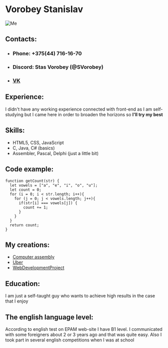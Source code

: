 # Vorobey Stanislav
![Me](/img/me.png)

## Contacts:
* ### Phone: +375(44) 716-16-70
* ### Discord: Stas Vorobey (@SVorobey)
* ### [VK](https://vk.com/tiprostokosmosstas)

## Experience:
I didn't have any working experience connected with front-end as I am self-studying but I came here in order to broaden the horizons so **I'll try my best**

## Skills:
* HTML5, CSS, JavaScript
* C, Java, C# (basics)
* Assembler, Pascal, Delphi (just a little bit)

## Code example:
```
function getCount(str) {
  let vowels = ["a", "e", "i", "o", "u"];
  let count = 0;
  for (i = 0; i < str.length; i++){
    for (j = 0; j < vowels.length; j++){
      if(str[i] === vowels[j]) {
        count += 1;
      }
    }
  }
  return count;
}
```

## My creations:
+ [Computer assembly](https://svorobey.github.io/ComputerAssembly/)
+ [Uber](https://svorobey.github.io/Uber/)
+ [WebDevelopmentProject](https://svorobey.github.io/WebDevelopmentProject/)

## Education:
I am just a self-taught guy who wants to achieve high results in the case that I enjoy

## The english language level:
According to english test on EPAM web-site I have B1 level. I communicated with some foreigners about 2 or 3 years ago and that was quite easy. Also I took part in several english competitions when I was at school